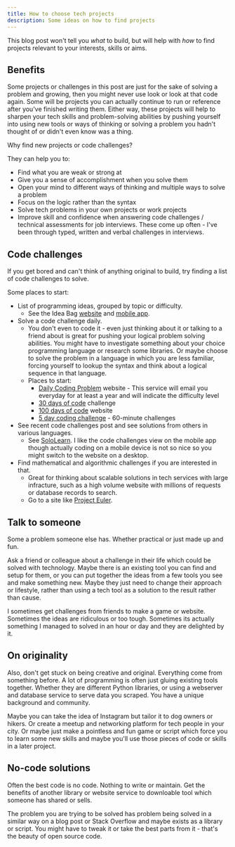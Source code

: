 ```yaml
---
title: How to choose tech projects
description: Some ideas on how to find projects
---
```


This blog post won't tell you _what_ to build, but will help with _how_ to find projects relevant to your interests, skills or aims. 

## Benefits

Some projects or challenges in this post are just for the sake of solving a problem and growing, then you might never use look or look at that code again. Some will be projects you can actually continue to run or reference after you've finished writing them. Either way, these projects will help to sharpen your tech skills and problem-solving abilities by pushing yourself into using new tools or ways of thinking or solving a problem you hadn't thought of or didn't even know was a thing.

Why find new projects or code challenges?

They can help you to:
- Find what you are weak or strong at
- Give you a sense of accomplishment when you solve them
- Open your mind to different ways of thinking and multiple ways to solve a problem
- Focus on the logic rather than the syntax
- Solve tech problems in your own projects or work projects
- Improve skill and confidence when answering code challenges / technical assessments for job interviews. These come up often - I've been through typed, written and verbal challenges in interviews.

## Code challenges

If you get bored and can't think of anything original to build, try finding a list of code challenges to solve. 

Some places to start:

- List of programming ideas, grouped by topic or difficulty. 
    - See the Idea Bag [website](https://ideabag2.netlify.com/) and [mobile app](https://play.google.com/store/apps/details?id=com.alansa.ideabag2&hl=en). 
- Solve a code challenge daily. 
    - You don't even to code it - even just thinking about it or talking to a friend about is great for pushing your logical problem solving abilities. You might have to investigate something about your choice programming language or research some libraries. Or maybe choose to solve the problem in a language in which you are less familiar, forcing yourself to lookup the syntax and think about a logical sequence in that language.
    - Places to start:
        - [Daily Coding Problem](https://www.dailycodingproblem.com/) website - This service will email you everyday for at least a year and will indicate the difficulty level
        - [30 days of code](https://www.hackerrank.com/domains/tutorials/30-days-of-code) challenge
        - [100 days of code](https://www.100daysofcode.com/) website
        - [5 day coding challenge](https://codeinstitute.net/5-day-coding-challenge/) - 60-minute challenges
- See recent code challenges post and see solutions from others in various languages. 
    - See [SoloLearn](https://www.sololearn.com/). I like the code challenges view on the mobile app though actually coding on a mobile device is not so nice so you might switch to the website on a desktop.
- Find mathematical and algorithmic challenges if you are interested in that.
    - Great for thinking about scalable solutions in tech services with large infracture, such as a high volume website with millions of requests or database records to search.
    - Go to a site like [Project Euler](https://projecteuler.net/).

## Talk to someone

Some a problem someone else has. Whether practical or just made up and fun.

Ask a friend or colleague about a challenge in their life which could be solved with technology. Maybe there is an existing tool you can find and setup for them, or you can put together the ideas from a few tools you see and make something new. Maybe they just need to change their approach or lifestyle, rather than using a tech tool as a solution to the result rather than cause.

I sometimes get challenges from friends to make a game or website. Sometimes the ideas are ridiculous or too tough. Sometimes its actually something I managed to solved in an hour or day and they are delighted by it.

## On originality

Also, don't get stuck on being creative and original. Everything come from something before. A lot of programming is often just gluing existing tools together. Whether they are different Python libraries, or using a webserver and database service to serve data you scraped. You have a unique background and community. 

Maybe you can take the idea of Instagram but tailor it to dog owners or hikers. Or create a meetup and networking platform for tech people in your city. Or maybe just make a pointless and fun game or script which force you to learn some new skills and maybe you'll use those pieces of code or skills in a later project.

## No-code solutions

Often the best code is no code. Nothing to write or maintain. Get the benefits of another library or website service to downloable tool which someone has shared or sells.

The problem you are trying to be solved has problem being solved in a similar way on a blog post or Stack Overflow and maybe exists as a library or script. You might have to tweak it or take the best parts from it - that's the beauty of open source code.

